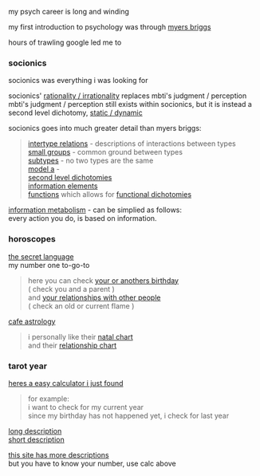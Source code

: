 my psych career is long and winding

my first introduction to psychology was through [myers briggs](//en.wikipedia.org/wiki/Myers%E2%80%93Briggs_Type_Indicator)

<!-- 
	growing up, 
	the idea of &#39;everyone is equal&#39; was understood as &#39;everyone is the same&#39;
	myers briggs gave me a framework to differentiate people&#39;s reactions

	myers briggs ended up being very basic
	it didnt give me the depth that i was seeing

	i would spend hours trawling google
	typing in different search terms for interactions i was seeing

	the jungian dichotomies ala myers briggs are as follows
	introversion / extraversion
	sensing / intuition
	thinking / feeling
	judgment / perception

	jung dichotomy

	sharing jungian base
 -->

hours of trawling google led me to

### socionics

socionics was everything i was looking for

socionics' [rationality / irrationality](//www.wikisocion.org/en/index.php?title=Rationality_and_irrationality#Typical_characteristics) replaces mbti's judgment / perception  
mbti's judgment / perception still exists within socionics, but it is instead a second level dichotomy, [static / dynamic](//www.wikisocion.org/en/index.php?title=Static_and_dynamic#Typical_characteristics)

<!-- 
	this change made huge changes
	mbti's judgment / perception determines what your extraverted function is
	i never quite got this / it never made sense
	socionics in turn explains it well
	judgment / perception exists in socionics
	but it is a second level dichotomy,  
-->

socionics goes into much greater detail than myers briggs:

> [intertype relations](//www.wikisocion.org/en/index.php?title=Intertype_relations) - descriptions of interactions between types  
> [small groups](//www.wikisocion.org/en/index.php?title=Small_groups) - common ground between types  
> [subtypes](//www.wikisocion.org/en/index.php?title=Subtypes) - no two types are the same  
> [model a](//www.wikisocion.org/en/index.php?title=Model_A) -  
> [second level dichotomies](//www.wikisocion.org/en/index.php?title=Reinin_dichotomies)  
> [information elements](//www.wikisocion.org/en/index.php?title=Information_elements)  
> [functions](//www.wikisocion.org/en/index.php?title=Functions) which allows for [functional dichotomies](//www.wikisocion.org/en/index.php?title=Function_dichotomies)

<!-- male female differentiations -->

[information metabolism](//www.wikisocion.org/en/index.php?title=Information_Metabolism) - can be simplied as follows:  
every action you do, is based on information.

### horoscopes

[the secret language](//www.thesecretlanguage.com/today/)  
my number one to-go-to

> here you can check [your or anothers birthday](//www.thesecretlanguage.com/check/birthdate/)  
> ( check you and a parent )  
> and [your relationships with other people](//www.thesecretlanguage.com/check/relationship/)  
> ( check an old or current flame )

[cafe astrology](//astro.cafeastrology.com/)

> i personally like their [natal chart](//astro.cafeastrology.com/cgi-bin/astro/natal)  
> and their [relationship chart](//astro.cafeastrology.com/cgi-bin/astro/comp2f)

### tarot year

[heres a easy calculator i just found](//www.tarotschool.com/Calculator.html)

> for example:  
> i want to check for my current year  
> since my birthday has not happened yet, i check for last year

[long description](//accessnewage.com/articles/Tarot/lottar2.htm)  
[short description](//www.cosmictarot.co.uk/discover-your-personal-year-card/)

[this site has more descriptions](//thetarotroom.com/tarot-growth-cards/)  
but you have to know your number, use calc above